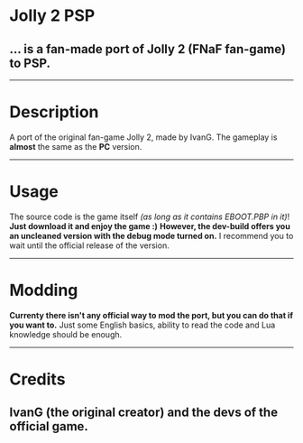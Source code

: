 # Jolly 2 PSP
## ... is a fan-made port of Jolly 2 (FNaF fan-game) to PSP.
____
# Description
A port of the original fan-game Jolly 2, made by IvanG. The gameplay is **almost** the same as the **PC** version.
____
# Usage
The source code is the game itself *(as long as it contains EBOOT.PBP in it)*! **Just download it and enjoy the game :)**
**However, the dev-build offers you an uncleaned version with the debug mode turned on.** I recommend you to wait until the official release of the version.
____
# Modding
**Currenty there isn't any official way to mod the port, but you can do that if you want to.** Just some English basics, ability to read the code and Lua knowledge should be enough.
____
# Credits
## IvanG (the original creator) and the devs of the official game.
